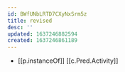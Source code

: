 ```yaml
---
id: BWfUNbLRTD7CXyNxSrm5z
title: revised
desc: ''
updated: 1637246882594
created: 1637246861189
---
```





- [[p.instanceOf]] [[c.Pred.Activity]]

